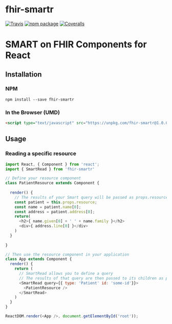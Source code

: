 # fhir-smartr

[![Travis][build-badge]][build]
[![npm package][npm-badge]][npm]
[![Coveralls][coveralls-badge]][coveralls]

# SMART on FHIR Components for React

## Installation
### NPM
```
npm install --save fhir-smartr
```

### In the Browser (UMD)
```html
<script type="text/javascript" src="https://unpkg.com/fhir-smartr@1.0.0/umd/fhir-smartr.js"></script>
```

## Usage
### Reading a specific resource
```javascript
import React, { Component } from 'react';
import { SmartRead } from 'fhir-smartr'

// Define your resource component
class PatientResource extends Component {
  
  render() {
    // The results of your Smart query will be passed as props.resource to this component
    const patient = this.props.resource;
    const name = patient.name[0];
    const address = patient.address[0];
    return(
      <h2>{ name.given[0] + ' ' + name.family }</h2>
      <div>{ address.line[0] }</div>
    )
  }
  
}

// Then use the resource component in your application
class App extends Component {
  render() {
    return (
      // SmartRead allows you to define a query
      // The results of that query are then passed to its children as props.resource
      <SmartRead query={{ type: 'Patient' id: 'some-id'}}>
        <PatientResource />
      </SmartRead>
    )
  }
}

ReactDOM.render(<App />, document.getElementById('root'));
```

[build-badge]: https://img.shields.io/travis/user/repo/master.png?style=flat-square
[build]: https://travis-ci.org/user/repo

[npm-badge]: https://img.shields.io/npm/v/npm-package.png?style=flat-square
[npm]: https://www.npmjs.org/package/npm-package

[coveralls-badge]: https://img.shields.io/coveralls/user/repo/master.png?style=flat-square
[coveralls]: https://coveralls.io/github/user/repo
